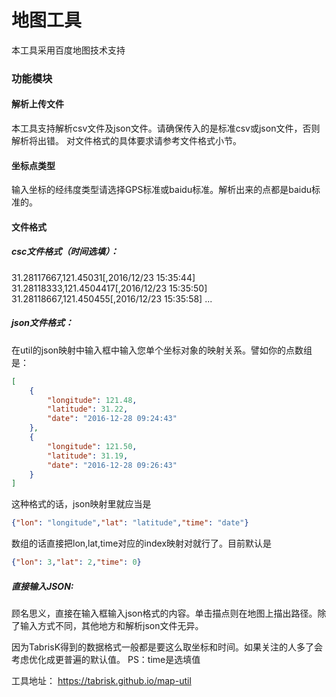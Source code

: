 # 地图工具
本工具采用百度地图技术支持

### 功能模块

#### 解析上传文件
本工具支持解析csv文件及json文件。请确保传入的是标准csv或json文件，否则解析将出错。
对文件格式的具体要求请参考文件格式小节。

#### 坐标点类型
输入坐标的经纬度类型请选择GPS标准或baidu标准。解析出来的点都是baidu标准的。

#### 文件格式

##### csc文件格式（时间选填）：
31.28117667,121.45031[,2016/12/23 15:35:44]
31.28118333,121.4504417[,2016/12/23 15:35:50]
31.28118667,121.450455[,2016/12/23 15:35:58]
...

##### json文件格式：
在util的json映射中输入框中输入您单个坐标对象的映射关系。譬如你的点数组是：
```json
[
	{
		"longitude": 121.48,
		"latitude": 31.22,
		"date": "2016-12-28 09:24:43"
	},
	{
		"longitude": 121.50,
		"latitude": 31.19,
		"date": "2016-12-28 09:26:43"
	}
]
```
这种格式的话，json映射里就应当是
```json
{"lon": "longitude","lat": "latitude","time": "date"}
```
数组的话直接把lon,lat,time对应的index映射对就行了。目前默认是
```json
{"lon": 3,"lat": 2,"time": 0}
```

##### 直接输入JSON:
顾名思义，直接在输入框输入json格式的内容。单击描点则在地图上描出路径。除了输入方式不同，其他地方和解析json文件无异。

因为TabrisK得到的数据格式一般都是要这么取坐标和时间。如果关注的人多了会考虑优化成更普遍的默认值。
PS：time是选填值

工具地址：
https://tabrisk.github.io/map-util